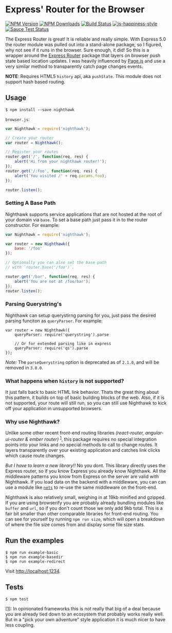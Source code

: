 # Express' Router for the Browser

[![NPM Version][npm-image]][npm-url]
[![NPM Downloads][downloads-image]][downloads-url]
[![Build Status](https://travis-ci.org/wesleytodd/nighthawk.svg?branch=master)](https://travis-ci.org/wesleytodd/nighthawk)
[![js-happiness-style](https://img.shields.io/badge/code%20style-happiness-brightgreen.svg)](https://github.com/JedWatson/happiness)
[![Sauce Test Status](https://saucelabs.com/buildstatus/wesleytodd123)](https://saucelabs.com/u/wesleytodd123)

The Express Router is great!  It is reliable and really simple.  With Express 5.0 the router module was pulled out into a stand-alone package, 
so I figured, why not see if it runs in the browser.  Sure enough, it did!  So this is a wrapper around the [Express Router](https://github.com/pillarjs/router) 
package that layers on browser push state based location updates.  I was heavily influenced by [Page.js](https://visionmedia.github.io/page.js/) and use a 
very similar method to transparently catch page changes events.

**NOTE**: Requires HTML5 `history` api, aka `pushState`.  This module does not support hash based routing.

## Usage

```
$ npm install --save nighthawk
```

`browser.js`:

```javascript
var Nighthawk = require('nighthawk');

// Create your router
var router = Nighthawk();

// Register your routes
router.get('/', function(req, res) {
	alert('Hi from your nighthawk router!');
});
router.get('/:foo', function(req, res) {
	alert('You visited /' + req.params.foo);
});

router.listen();
```

### Setting A Base Path

Nighthawk supports service applications that are not hosted at the root of your domain via `base`.  To set a base path just pass it in to 
the router constructor.  For example:

```javascript
var Nighthawk = require('nighthawk');

var router = new Nighthawk({
	base: '/foo'
});

// Optionally you can also set the base path
// with `router.base('/foo')`.

router.get('/bar', function(req, res) {
	alert('You are not at /foo/bar');
});
router.listen();
```

### Parsing Querystring's

Nighthawk can setup querystirng parsing for you, just pass the desired parsing funciton as `queryParser`.  For example:

```
var router = new Nighthawk({
	queryParser: require('querystring').parse

	// Or for extended parsing like in express
	queryParser: require('qs').parse
});
```

*Note:* The `parseQuerystring` option is deprecated as of `2.1.0`, and will be removed in `3.0.0`.

### What happens when `history` is not supported?

It just falls back to basic HTML link behavior.  Thats the great thing about this pattern, it builds on top of basic building blocks of the web.  Also, 
if it is not supported, your route will still run, so you can still use Nighthawk to kick off your application in unsupported browsers.

### Why use Nighthawk?

Unlike some other recent front-end routing libraries _(react-router, angular-ui-router & ember router)_ <sup>[1](#fn1)</sup>, this 
package requires no special integration points into your links and no special methods to call to change routes.  It layers transparently over your existing 
application and catches link clicks which cause route changes.

*But I have to learn a new library!!*  No you dont.  This library directly uses the Express router, so if you know Express you already know Nighthawk.  All
the middleware patterns you know from Express on the server are valid with Nighthawk.  If you load data on the backend with a middleware, you can can use
a module like [`nets`](use://github.com/maxogden/nets) to re-use the same middleware on the front-end.

Nighthawk is also relatively small, weighing in at 19kb minified and gzipped.  If you are using browserify you are probably already bundling modules like `buffer` 
and `url`, so if you don't count those we only add 9kb total.  This is a fair bit smaller than other comparable libraries for front-end routing.  You 
can see for yourself by running `npm run size`, which will open a breakdown of where the file size comes from and display some file size stats.

## Run the examples

```
$ npm run example-basic
$ npm run example-basedir
$ npm run example-redirect
```

Visit [http://localhost:1234](http://localhost:1234).

## Tests

```
$ npm test
```

<a name="fn1" href="#fn1">[1]</a>: In opinionated frameworks this is not really that big of a deal because you are already tied down 
to an ecosystem that probably works really well.  But in a "pick your own adventure" style application it is much nicer to have less coupling.

[npm-image]: https://img.shields.io/npm/v/nighthawk.svg
[npm-url]: https://npmjs.org/package/nighthawk
[downloads-image]: https://img.shields.io/npm/dm/nighthawk.svg
[downloads-url]: https://npmjs.org/package/nighthawk
